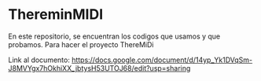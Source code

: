 # ThereminMIDI

En este repositorio, se encuentran los codigos que usamos y que probamos.
Para hacer el proyecto ThereMiDi

Link al documento:
https://docs.google.com/document/d/14yp_Yk1DVqSm-J8MVYgx7hOkhiXX_jbtysH53UTOJ68/edit?usp=sharing
